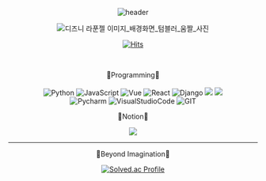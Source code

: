 <div align="center">

![header](https://capsule-render.vercel.app/api?type=soft&color=auto&height=180&section=header&text=❤GaHeun%20KIM❤&fontSize=50&animation=fadeIn)


![디즈니 라푼젤 이미지_배경화면_텀블러_움짤_사진](https://user-images.githubusercontent.com/97588019/150247143-18d5221f-d8c5-4ad7-8886-1a7e4b8ce9b4.gif)


[![Hits](https://hits.seeyoufarm.com/api/count/incr/badge.svg?url=https%3A%2F%2Fgithub.com%2Fgheun712&count_bg=%23F102B6&title_bg=%23555555&icon=ghostery.svg&icon_color=%23E7E7E7&title=hi%3A%29&edge_flat=false)](https://github.com/gheun712)

  
<br>

💎Programming💎
<br>
<br>
![Python](https://img.shields.io/badge/python-3670A0?style=for-the-badge&logo=python&logoColor=ffdd54)
![JavaScript](https://img.shields.io/badge/JavaScript-F7DF1E?style=for-the-badge&logo=JavaScript&logoColor=white)
![Vue](https://img.shields.io/badge/Vue.js-4FC08D?style=for-the-badge&logo=Vue.js&logoColor=ffdd54)
![React](https://img.shields.io/badge/React-61DAFB?style=for-the-badge&logo=React&logoColor=white)
![Django](https://img.shields.io/badge/django-important?style=for-the-badge&logo=django&logoColor=blueviolet)
<img src="https://img.shields.io/badge/html-E34F26?style=for-the-badge&logo=html5&logoColor=white">
<img src="https://img.shields.io/badge/css-1572B6?style=for-the-badge&logo=css3&logoColor=white">
<br>
![Pycharm](https://img.shields.io/badge/pycharm-3670A0?style=for-the-badge&logo=pycharm&logoColor=ffdd54)
![VisualStudioCode](https://img.shields.io/badge/VisualStudioCode-007ACC?style=for-the-badge&logo=VisualStudioCode&logoColor=white)
![GIT](https://img.shields.io/badge/git-yellowgreen?style=for-the-badge&logo=git&logoColor=9cf)
  
📰Notion📰

 
<a href="https://tourmaline-soy-98c.notion.site/Gana-s-notion-3b156a24dbaf412db5fa639657029404"><img src="https://img.shields.io/badge/Notion-000000?style=for-the-badge&logo=Notion&logoColor=white"/></a>
<br>
  
    
---  

 
🎈Beyond Imagination🎈

 
[![Solved.ac Profile](http://mazassumnida.wtf/api/v2/generate_badge?boj=rkgms0712)](https://solved.ac/rkgms0712/)



</div>
